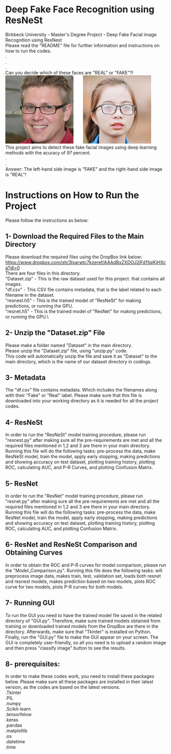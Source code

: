 # Deep Fake Face Recognition using ResNeSt
Birkbeck University - Master's Degree Project - Deep Fake Facial image Recognition using ResNest\
Please read the "README" file for further information and instructions on how to run the codes.\
.\
.\
.\
Can you decide which of these faces are "REAL" or "FAKE"?!\
![DeepFAKE](/deepfake[1].png)\
This project aims to detect these fake facial images using deep learning methods with the acuracy of 97 percent.\
.\
.\
Answer: The left-hand side image is "FAKE" and the right-hand side image is "REAL"!
# Instructions on How to Run the Project
Please follow the instructions as below:
## 1- Download the Required Files to the Main Directory
Please download the required files using the DropBox link below:\
https://www.dropbox.com/sh/3lxarwtc7kzeref/AAAdBxZXDOJ2jFd11qjKjHXca?dl=0 \
There are four files in this directory. \
"Dataset.zip" - This is the raw dataset used for this project. that contains all images.\
"df.csv" - This CSV file contains metadata, that is the label related to each filename in the dataset.\
"resnest.h5" - This is the trained model of "ResNeSt" for making predictions, or running the GPU.\
"resnet.h5" - This is the trained model of "ResNet" for making predictions, or running the GPU.\
## 2- Unzip the "Dataset.zip" File
Please make a folder named "Dataset" in the main directory.\
Please unzip the "Dataset.zip" file, using "unzip.py" code.\
This code will automatically unzip the file and save it as "Dataset" to the main directory, which is the name of our dataset directory in codings.
## 3- Metadata
The "df.csv" file contains metadata. Which includes the filenames along with their "Fake" or "Real" label. Please make sure that this file is downloaded into your working directory as it is needed for all the project codes.
## 4- ResNeSt
In order to run the "ResNeSt" model training procedure, please run "resnest.py" after making sure all the pre-requirements are met and all the required files mentioned in 1,2 and 3 are there in your main directory. Running this file will do the following tasks: pre-process the data, make ResNeSt model, train the model, apply early stopping, making predictions and showing accuracy on test dataset, plotting training history, plotting ROC, calculating AUC,  and P-R Curves, and plotting Confusion Matrix.
## 5- ResNet
In order to run the "ResNet" model training procedure, please run "resnet.py" after making sure all the pre-requirements are met and all the required files mentioned in 1,2 and 3 are there in your main directory. Running this file will do the following tasks: pre-process the data, make ResNet model, train the model, apply early stopping, making predictions and showing accuracy on test dataset, plotting training history, plotting ROC, calculating AUC, and plotting Confusion Matrix.
## 6- ResNet and ResNeSt Comparison and Obtaining Curves
In order to obtain the ROC and P-R curves for model comparison, please run the "Model_Comparison.py". Running this file does the following tasks: will preprocess image data, makes train, test, validation set, loads both resnet and resnest models, makes prediction based on two models, plots ROC curve for two models, plots P-R curves for both models.
## 7- Running GUI
To run the GUI you need to have the trained model file saved in the related directory of "GUI.py". Therefore, make sure trained models obtained from training or downloaded trained models from the DropBox are there in the directory. Afterwards, make sure that "Tkinter" is installed on Python. Finally, run the "GUI.py" file to make the GUI appear on your screen. The GUI is completely user-friendly, so all you need is to upload a random image and then press "classify image" button to see the results.  
## 8- prerequisites:
In order to make these codes work, you need to install these packages below. Please make sure all these packages are installed in their latest version, as the codes are based on the latest versions.\
.Tkinter\
.PIL\
.numpy\
.Scikit-learn\
.tensorfelow\
.keras\
.pandas\
.matplotlib\
.os\
.datetime\
.time
